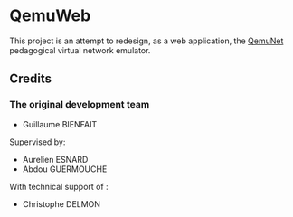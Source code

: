 # QemuWeb

This project is an attempt to redesign, as a web application, the [QemuNet](https://github.com/orel33/qemunet) pedagogical virtual network emulator.


## Credits

### The original development team

- Guillaume BIENFAIT

Supervised by:

- Aurelien ESNARD
- Abdou GUERMOUCHE

With technical support of :

- Christophe DELMON
